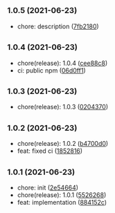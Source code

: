 ## <small>1.0.5 (2021-06-23)</small>

* chore: description ([7fb2180](https://github.com/simonecorsi/fine/commit/7fb2180))



## <small>1.0.4 (2021-06-23)</small>

* chore(release): 1.0.4 ([cee88c8](https://github.com/simonecorsi/fine/commit/cee88c8))
* ci: public npm ([06d0ff1](https://github.com/simonecorsi/fine/commit/06d0ff1))



## <small>1.0.3 (2021-06-23)</small>

* chore(release): 1.0.3 ([0204370](https://github.com/simonecorsi/fine/commit/0204370))



## <small>1.0.2 (2021-06-23)</small>

* chore(release): 1.0.2 ([b4700d0](https://github.com/simonecorsi/fine/commit/b4700d0))
* feat: fixed ci ([1852816](https://github.com/simonecorsi/fine/commit/1852816))



## <small>1.0.1 (2021-06-23)</small>

* chore: init ([2e54664](https://github.com/simonecorsi/fine/commit/2e54664))
* chore(release): 1.0.1 ([5526268](https://github.com/simonecorsi/fine/commit/5526268))
* feat: implementation ([884152c](https://github.com/simonecorsi/fine/commit/884152c))



